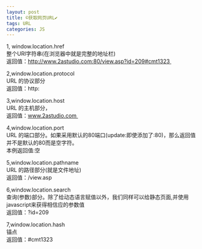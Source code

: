 ```yaml
---
layout: post
title: ©️获取网页URL✔︎
tags: URL
categories: JS
---
```




1, window.location.href   
整个URl字符串(在浏览器中就是完整的地址栏)   
返回值：http://www.2astudio.com:80/view.asp?id=209#cmt1323   
  
2,window.location.protocol   
URL 的协议部分   
返回值：http:   
  
3,window.location.host   
URL 的主机部分，   
返回值：www.2astudio.com   
  
4,window.location.port   
URL 的端口部分。如果采用默认的80端口(update:即使添加了:80)，那么返回值并不是默认的80而是空字符。   
本例返回值:空   
  
5,window.location.pathname   
URL 的路径部分(就是文件地址)   
返回值：/view.asp   
  
6,window.location.search   
查询(参数)部分。除了给动态语言赋值以外，我们同样可以给静态页面,并使用javascript来获得相信应的参数值   
返回值：?id=209   
  
7,window.location.hash   
锚点   
返回值：#cmt1323



